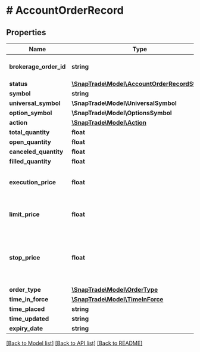 # # AccountOrderRecord

## Properties

Name | Type | Description | Notes
------------ | ------------- | ------------- | -------------
**brokerage_order_id** | **string** | Order id returned by brokerage | [optional]
**status** | [**\SnapTrade\Model\AccountOrderRecordStatus**](AccountOrderRecordStatus.md) |  | [optional]
**symbol** | **string** |  | [optional]
**universal_symbol** | **\SnapTrade\Model\UniversalSymbol** |  | [optional]
**option_symbol** | **\SnapTrade\Model\OptionsSymbol** |  | [optional]
**action** | [**\SnapTrade\Model\Action**](Action.md) |  | [optional]
**total_quantity** | **float** | Trade Units | [optional]
**open_quantity** | **float** | Trade Units | [optional]
**canceled_quantity** | **float** | Trade Units | [optional]
**filled_quantity** | **float** | Trade Units | [optional]
**execution_price** | **float** | Trade Price if limit or stop limit order | [optional]
**limit_price** | **float** | Trade Price if limit or stop limit order | [optional]
**stop_price** | **float** | Stop Price. If stop loss or stop limit order, the price to trigger the stop | [optional]
**order_type** | [**\SnapTrade\Model\OrderType**](OrderType.md) |  | [optional]
**time_in_force** | [**\SnapTrade\Model\TimeInForce**](TimeInForce.md) |  | [optional]
**time_placed** | **string** | Time | [optional]
**time_updated** | **string** | Time | [optional]
**expiry_date** | **string** | Time | [optional]

[[Back to Model list]](../../README.md#models) [[Back to API list]](../../README.md#endpoints) [[Back to README]](../../README.md)
